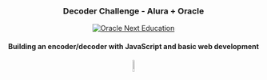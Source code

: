 <div align="center">
  <h3>Decoder Challenge - Alura + Oracle</h3>

  [![Oracle Next Education](https://img.shields.io/badge/Oracle-Next%20Education-deepgray?style=flat&logo=oracle&logoColor=white)](https://www.oracle.com/br/education/oracle-next-education/)

  <h4>Building an encoder/decoder with JavaScript and basic web development</h4>
  <img src="https://github.com/peppermintbird/challenge-decoder/assets/148541376/082069cc-af7f-47de-82f5-4e6cc0394855" style="width:8%">
</div>

